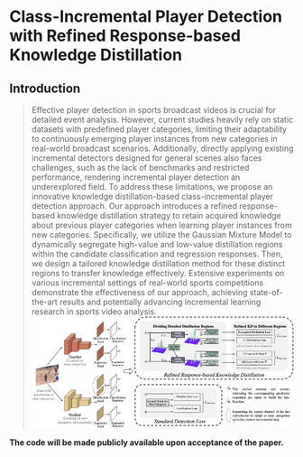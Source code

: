 # Class-Incremental Player Detection with Refined Response-based Knowledge Distillation

## Introduction
>Effective player detection in sports broadcast videos is crucial for detailed event analysis. However, current studies heavily rely on static datasets with predefined player categories, limiting their adaptability to continuously emerging player instances from new categories in real-world broadcast scenarios. Additionally, directly applying existing incremental detectors designed for general scenes also faces challenges, such as the lack of benchmarks and restricted performance, rendering incremental player detection an underexplored field. To address these limitations, we propose an innovative knowledge distillation-based class-incremental player detection approach. Our approach introduces a refined response-based knowledge distillation strategy to retain acquired knowledge about previous player categories when learning player instances from new categories. Specifically, we utilize the Gaussian Mixture Model to dynamically segregate high-value and low-value distillation regions within the candidate classification and regression responses. Then, we design a tailored knowledge distillation method for these distinct regions to transfer knowledge effectively. Extensive experiments on various incremental settings of real-world sports competitions demonstrate the effectiveness of our approach, achieving state-of-the-art results and potentially advancing incremental learning research in sports video analysis.
![Alt text](doc/fig_structure.png "pipeline")



**The code will be made publicly available upon acceptance of the paper.**
